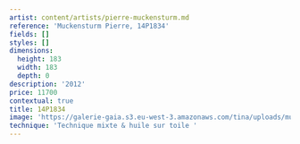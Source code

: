 ```yaml
---
artist: content/artists/pierre-muckensturm.md
reference: 'Muckensturm Pierre, 14P1834'
fields: []
styles: []
dimensions:
  height: 183
  width: 183
  depth: 0
description: '2012'
price: 11700
contextual: true
title: 14P1834
image: 'https://galerie-gaia.s3.eu-west-3.amazonaws.com/tina/uploads/muckensturm-pierre/12P1831 renommée 14P1834 recto copie.jpg'
technique: 'Technique mixte & huile sur toile '
---
```


